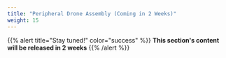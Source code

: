 ```yaml
---
title: "Peripheral Drone Assembly (Coming in 2 Weeks)"
weight: 15
---
```


{{% alert title="Stay tuned!" color="success" %}}
**This section's content will be released in 2 weeks**
{{% /alert %}}
